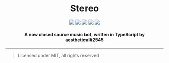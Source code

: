 <h1 align="center">Stereo</h1>

<div align="center">
  <a href="https://github.com/Stereo-Developers/stereo/"><img src="https://app.codacy.com/project/badge/Grade/46d2b19abdae423db1767fc4b9b2202e" /></a>
  <a href="https://discord.gg/YEGDEuE"><img src="https://discordapp.com/api/guilds/727933082643988581/embed.png" /></a>
  <a href="https://github.com/Stereo-Developers/stereo/"><img src="https://img.shields.io/badge/version-2.0.0-blue.svg" /></a>
  <a href="https://github.com/Stereo-Developers/stereo/blob/main/LICENSE"><img src="https://img.shields.io/static/v1?label=license&message=MIT&color=blue" /></a>
  <a href="https://www.typescriptlang.org/"><img src="https://img.shields.io/badge/language-TypeScript-blue" /></a>
</div>

<h4 align="center">A now closed source music bot, written in TypeScript by aesthetical#2545</h4> 

---

> Licensed under MIT, all rights reserved
